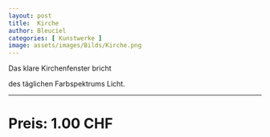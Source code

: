 ```yaml
---
layout: post
title:  Kirche
author: Bleuciel
categories: [ Kunstwerke ]
image: assets/images/Bilds/Kirche.png
---
```


Das klare Kirchenfenster bricht

des täglichen Farbspektrums Licht.

-----

# Preis: 1.00 CHF
